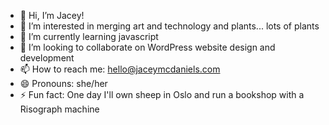 - 👋 Hi, I’m Jacey! 
- 👀 I’m interested in merging art and technology and plants... lots of plants
- 🌱 I’m currently learning javascript
- 💞️ I’m looking to collaborate on WordPress website design and development
- 📫 How to reach me: hello@jaceymcdaniels.com
- 😄 Pronouns: she/her
- ⚡ Fun fact: One day I'll own sheep in Oslo and run a bookshop with a Risograph machine
